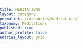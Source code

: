 ```yaml
---
title: MEDITATIONS
layout: category
permalink: /categories/meditations/
taxonomy: Meditations
published: true
author_profile: false
entries_layout: grid
---
```

<style> html { height: 100% } body { margin: 0; padding: 0; height: 100%; overflow: hidden; background-image: url(/assets/images/meditations-blur.jpg); background-repeat: no-repeat; background-size: cover; } </style> 
